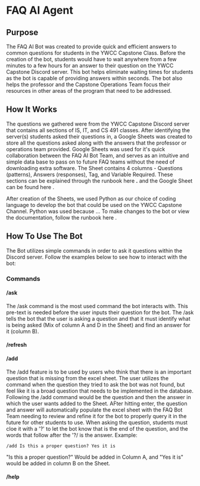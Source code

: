 # FAQ AI Agent 
## Purpose
The FAQ AI Bot was created to provide quick and efficient answers to common questions for students in the YWCC Capstone Class. Before the creation of the bot, students would have to wait anywhere from a few minutes to a few hours for an answer to their question on the YWCC Capstone Discord server. This bot helps eliminate waiting times for students as the bot is capable of providing answers within seconds. The bot also helps the professor and the Capstone Operations Team focus their resources in other areas of the program that need to be addressed. 

## How It Works
The questions we gathered were from the YWCC Capstone Discord server that contains all sections of IS, IT, and CS 491 classes. After identifying the server(s) students asked their questions in, a Google Sheets was created to store all the questions asked along with the answers that the professor or operations team provided. Google Sheets was used for it's quick collaboration between the FAQ AI Bot Team, and serves as an intuitive and simple data base to pass on to future FAQ teams without the need of downloading extra software. The Sheet contains 4 columns - Questions (patterns), Answers (responses), Tag, and Variable Required. These sections can be explained through the runbook here **<LINK>.** and the Google Sheet can be found here <Link>.
  
After creation of the Sheets, we used Python as our choice of coding language to develop the bot that could be used on the YWCC Capstone Channel. Python was used because ... To make changes to the bot or view the documentation, follow the runbook here <Link>. 

  
## How To Use The Bot
The Bot utilizes simple commands in order to ask it questions within the Discord server. Follow the examples below to see how to interact with the bot:

### Commands 
#### /ask
  The /ask command is the most used command the bot interacts with. This pre-text is needed before the user inputs their question for the bot. The /ask tells the bot that the user is asking a question and that it must identify what is being asked (Mix of column A and D in the Sheet) and find an answer for it (column B).
#### /refresh
#### /add
  The /add feature is to be used by users who think that there is an important question that is missing from the excel sheet. The user utilizes the command when the question they tried to ask the bot was not found, but feel like it is a broad question that needs to be implemented in the database. Following the /add command would be the question and then the answer in which the user wants added to the Sheet. AFter hitting enter, the question and answer will automatically populate the excel sheet with the FAQ Bot Team needing to review and refine it for the bot to properly query it in the future for other students to use. When asking the question, students must cloe it with a '?' to let the bot know that is the end of the question, and the words that follow after the '?/ is the answer. Example:
  ```
  /add Is this a proper question? Yes it is
  ```
  "Is this a proper question?" Would be added in Column A, and "Yes it is" would be added in column B on the Sheet. 
#### /help
